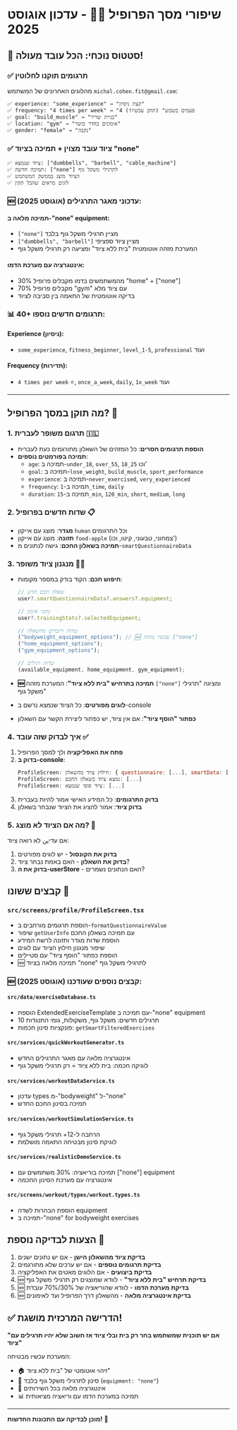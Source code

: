 # שיפורי מסך הפרופיל 👤✨ - עדכון אוגוסט 2025

## 🎉 **סטטוס נוכחי: הכל עובד מעולה!**

### ✅ **תרגומים תוקנו לחלוטין**

מהלוגים האחרונים של המשתמש `michal.cohen.fit@gmail.com`:

```
✅ experience: "some_experience" → "קצת ניסיון"
✅ frequency: "4 times per week" → "4 פעמים בשבוע" (תוקן עכשיו!)
✅ goal: "build_muscle" → "בניית שריר"
✅ location: "gym" → "אימונים בחדר כושר"
✅ gender: "female" → "נקבה"
```

### ✅ **ציוד עובד מצוין + תמיכה בציוד "none"**

```
✅ ציוד שנמצא: ["dumbbells", "barbell", "cable_machine"]
✅ תמיכה חדשה: ["none"] לתרגילי משקל גוף
✅ הציוד מוצג בממשק המשתמש
✅ לוגים מראים שהכל תקין
```

### 🆕 **עדכוני מאגר התרגילים (אוגוסט 2025):**

#### תמיכה מלאה ב-"none" equipment:

- `["none"]` מציין תרגילי משקל גוף בלבד
- `["dumbbells", "barbell"]` מציין ציוד ספציפי
- המערכת מזהה אוטומטית "בית ללא ציוד" ומציעה רק תרגילי משקל גוף

#### אינטגרציה עם מערכת הדמו:

- 30% מהמשתמשים בדמו מקבלים פרופיל "home" + ["none"]
- 70% מקבלים פרופיל "gym" עם ציוד מלא
- בדיקה אוטומטית של התאמה בין סביבה לציוד

### 📊 **40+ תרגומים חדשים נוספו:**

#### Experience (ניסיון):

- `some_experience`, `fitness_beginner`, `level_1-5`, `professional` ועוד

#### Frequency (תדירות):

- `4 times per week` ⭐, `once_a_week`, `daily`, `1x_week` ועוד

---

## מה תוקן במסך הפרופיל? 🔧

### 1. **תרגום משופר לעברית** 🇮🇱

- **הוספת תרגומים חסרים**: כל המזהים של השאלון מתורגמים כעת לעברית
- **תמיכה בפורמטים נוספים**:
  - `age`: תמיכה ב-`under_18`, `over_55`, `18_25` וכו'
  - `goal`: תמיכה ב-`lose_weight`, `build_muscle`, `sport_performance`
  - `experience`: תמיכה ב-`never_exercised`, `very_experienced`
  - `frequency`: תמיכה ב-`1_time`, `daily`
  - `duration`: תמיכה ב-`15_min`, `120_min`, `short`, `medium`, `long`

### 2. **שדות חדשים בפרופיל** 📋

- **מגדר**: מוצג עם אייקון `human` וכל התרגומים
- **תזונה**: מוצג עם אייקון `food-apple` (צמחוני, טבעוני, קיטו, וכו')
- **תמיכה בשאלון החכם**: גישה לנתונים מ-`smartQuestionnaireData`

### 3. **מנגנון ציוד משופר** 🏋️‍♂️

- **חיפוש חכם**: הקוד בודק במספר מקומות:

  ```typescript
  // שאלון חכם חדש
  user?.smartQuestionnaireData?.answers?.equipment;

  // נתוני אימון
  user?.trainingStats?.selectedEquipment;

  // שדות דינמיים מהשאלון
  ("bodyweight_equipment_options"); // 🆕 עכשיו מזהה ["none"]
  ("home_equipment_options");
  ("gym_equipment_options");

  // שדות רגילים
  (available_equipment, home_equipment, gym_equipment);
  ```

- **🆕 תמיכה בתרחיש "בית ללא ציוד"**: המערכת מזהה `["none"]` ומציגה "תרגילי משקל גוף"
- **לוגים מפורטים**: כל הציוד שנמצא נרשם ב-console
- **כפתור "הוסף ציוד"**: אם אין ציוד, יש כפתור ליצירת הקשר עם השאלון

### 4. **איך לבדוק שזה עובד** ✅

1. **פתח את האפליקציה** ולך למסך הפרופיל
2. **בדוק ב-console**:
   ```javascript
   ProfileScreen: חילוץ ציוד מהשאלון: { questionnaire: [...], smartData: [...] }
   ProfileScreen: נמצא ציוד בשאלון החכם: [...]
   ProfileScreen: ציוד סופי שנמצא: [...]
   ```
3. **בדוק התרגומים**: כל המידע האישי אמור להיות בעברית
4. **בדוק ציוד**: אמור להציג את הציוד שנבחר בשאלון

### 5. **מה אם הציוד לא מוצג?** 🤔

אם עדיين לא רואה ציוד:

1. **בדוק את הקונסול** - יש לוגים מפורטים
2. **בדוק את השאלון** - האם באמת נבחר ציוד?
3. **בדוק את ה-userStore** - האם הנתונים נשמרים?

## קבצים ששונו 📁

### `src/screens/profile/ProfileScreen.tsx`

- הוספת תרגומים מורחבים ב-`formatQuestionnaireValue`
- שיפור `getUserInfo` עם תמיכה בשאלון החכם
- הוספת שדות מגדר ותזונה לרשת המידע
- שיפור מנגנון חילוץ הציוד עם לוגים
- הוספת כפתור "הוסף ציוד" עם סטיילים
- 🆕 תמיכה מלאה בציוד "none" לתרגילי משקל גוף

### 🆕 **קבצים נוספים שעודכנו (אוגוסט 2025):**

#### `src/data/exerciseDatabase.ts`

- הוספת ExtendedExerciseTemplate עם תמיכה ב-"none" equipment
- 10 תרגילים חדשים: משקל גוף, משקולות, גומי התנגדות
- פונקציות סינון חכמות: `getSmartFilteredExercises`

#### `src/services/quickWorkoutGenerator.ts`

- אינטגרציה מלאה עם מאגר התרגילים החדש
- לוגיקה חכמה: בית ללא ציוד = רק תרגילי משקל גוף

#### `src/services/workoutDataService.ts`

- עדכון types מ-"bodyweight" ל-"none"
- תמיכה בסינון החכם החדש

#### `src/services/workoutSimulationService.ts`

- הרחבה ל-12+ תרגילי משקל גוף
- לוגיקת סינון מבטיחה התאמה מושלמת

#### `src/services/realisticDemoService.ts`

- תמיכה בוריאציה: 30% משתמשים עם ["none"] equipment
- אינטגרציה עם מערכת הסינון החכמה

#### `src/screens/workout/types/workout.types.ts`

- הוספת הבהרות לשדה equipment
- תמיכה ב-"none" for bodyweight exercises

## הצעות לבדיקה נוספת 🧪

1. **בדיקת ציוד מהשאלון הישן** - אם יש נתונים ישנים
2. **בדיקת תרגומים נוספים** - אם יש ערכים שלא מתורגמים
3. **בדיקת ביצועים** - אם הלוגים מאטים את האפליקציה
4. 🆕 **בדיקת תרחיש "בית ללא ציוד"** - לוודא שמוצגים רק תרגילי משקל גוף
5. 🆕 **בדיקת מערכת הדמו** - לוודא שהוריאציה של 30%/70% עובדת
6. 🆕 **בדיקת אינטגרציה מלאה** - מהשאלון דרך הפרופיל ועד לאימונים

## ✅ **הדרישה המרכזית מושגת!**

**"אם יש תוכנית שמשתמש בחר רק בית ובלי ציוד אז חשוב שלא יהיו תרגילים עם ציוד"**

המערכת עכשיו מבטיחה:

- 🏠 זיהוי אוטומטי של "בית ללא ציוד"
- 💪 סינון לתרגילי משקל גוף בלבד (`equipment: "none"`)
- 🎯 אינטגרציה מלאה בכל השירותים
- 📊 תמיכה במערכת הדמו עם וריאציה מציאותית

---

**מוכן לבדיקה עם התכונות החדשות!** 🚀
